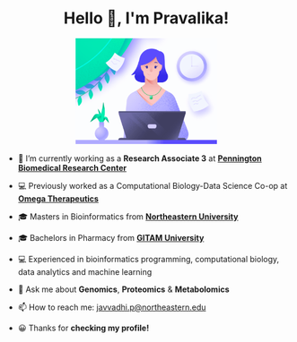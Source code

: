 <h1 align="center">Hello 👋, I'm Pravalika!</h1>
<!--dribbleimage-->
<p float="middle" align="middle">
<img width=50% " src="https://github.com/amoolya1199/amoolya1199/blob/main/image_processing20201015-26328-2ovoon.gif" alt="GIF here" /></p>


- 🤝 I’m currently working as a **Research Associate 3** at [**Pennington Biomedical Research Center**](https://www.pbrc.edu/)
  
- 💻 Previously worked as a Computational Biology-Data Science Co-op at [**Omega Therapeutics**](https://omegatherapeutics.com/)
  
- 🎓 Masters in Bioinformatics from [**Northeastern University**](https://cos.northeastern.edu/master-of-science-in-bioinformatics/)
  
- 🎓 Bachelors in Pharmacy from [**GITAM University**](https://www.gitam.edu/)
  
- 💻 Experienced in bioinformatics programming, computational biology, data analytics and machine learning
  
- 💬 Ask me about **Genomics**, **Proteomics** & **Metabolomics**
  
- 📫 How to reach me: javvadhi.p@northeastern.edu
  
- 😀 Thanks for **checking my profile!**

